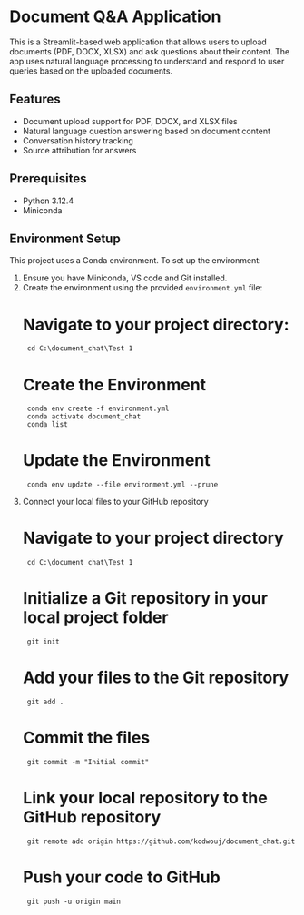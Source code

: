 # Document Q&A Application

This is a Streamlit-based web application that allows users to upload documents (PDF, DOCX, XLSX) and ask questions about their content. The app uses natural language processing to understand and respond to user queries based on the uploaded documents.

## Features

- Document upload support for PDF, DOCX, and XLSX files
- Natural language question answering based on document content
- Conversation history tracking
- Source attribution for answers

## Prerequisites

- Python 3.12.4
- Miniconda 

## Environment Setup

This project uses a Conda environment. To set up the environment:

1. Ensure you have Miniconda, VS code and Git installed.
2. Create the environment using the provided `environment.yml` file:
    # Navigate to your project directory:
        cd C:\document_chat\Test 1
    # Create the Environment 
        conda env create -f environment.yml
        conda activate document_chat
        conda list
    # Update the Environment
        conda env update --file environment.yml --prune
3. Connect your local files to your GitHub repository
    # Navigate to your project directory
        cd C:\document_chat\Test 1
    # Initialize a Git repository in your local project folder
        git init
    # Add your files to the Git repository
        git add . 
    # Commit the files
        git commit -m "Initial commit"
    # Link your local repository to the GitHub repository
        git remote add origin https://github.com/kodwouj/document_chat.git
    # Push your code to GitHub
        git push -u origin main